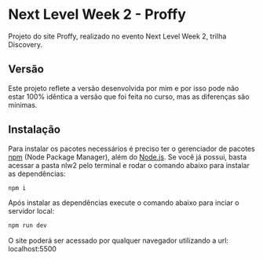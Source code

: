 # Next Level Week 2 - Proffy

Projeto do site Proffy, realizado no evento Next Level Week 2, trilha Discovery.

## Versão

Este projeto reflete a versão desenvolvida por mim e por isso pode não estar 100% idêntica a versão que foi feita no curso, mas as diferenças são mínimas.

## Instalação

Para instalar os pacotes necessários é preciso ter o gerenciador de pacotes [npm](https://www.npmjs.com/) (Node Package Manager), além do [Node.js](https://nodejs.org/). Se você já possui, basta acessar a pasta nlw2 pelo terminal e rodar o comando abaixo para instalar as dependências:

```bash
npm i
```

Após instalar as dependências execute o comando abaixo para inciar o servidor local:

```bash
npm run dev
```

O site poderá ser acessado por qualquer navegador utilizando a url: localhost:5500